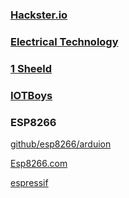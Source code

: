 ### [Hackster.io](https://www.hackster.io/)

### [Electrical Technology](https://www.electricaltechnology.org/)

### [1 Sheeld](https://1sheeld.com/)

### [IOTBoys](http://iotboys.com/)

### ESP8266
[github/esp8266/arduion](https://github.com/esp8266/Arduino)

[Esp8266.com](www.esp8266.com)

[espressif](https://www.espressif.com)
